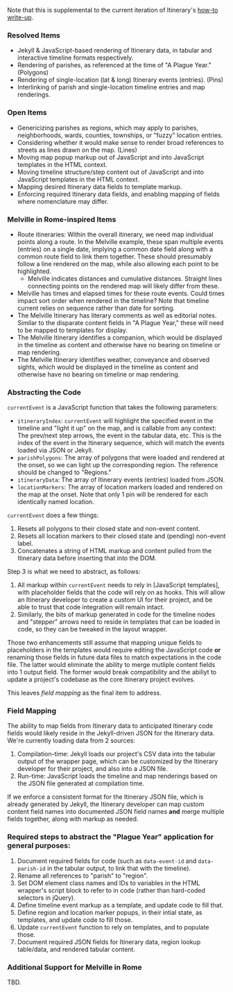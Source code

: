 Note that this is supplemental to the current iteration of Itinerary's [how-to write-up](https://github.com/hofstra/itinerary/blob/master/docs/write-up.md).

### Resolved Items

* Jekyll & JavaScript-based rendering of Itinerary data, in tabular and interactive timeline formats respectively.
* Rendering of parishes, as referenced at the time of "A Plague Year." (Polygons)
* Rendering of single-location (lat & long) Itinerary events (entries). (Pins)
* Interlinking of parish and single-location timeline entries and map renderings.

### Open Items

* Genericizing parishes as regions, which may apply to parishes, neighborhoods, wards, counties, townships, or "fuzzy" location entries.
* Considering whether it would make sense to render broad references to streets as lines drawn on the map. (Lines)
* Moving map popup markup out of JavaScript and into JavaScript templates in the HTML context.
* Moving timeline structure/step content out of JavaScript and into JavaScript templates in the HTML context.
* Mapping desired Itinerary data fields to template markup.
* Enforcing required Itinerary data fields, and enabling mapping of fields where nomenclature may differ.

### Melville in Rome-inspired Items

* Route itineraries: Within the overall itinerary, we need map individual points along a route. In the Melville example, these span multiple events (entries) on a single date, implying a common date field along with a common route field to link them together. These should presumably follow a line rendered on the map, while also allowing each point to be highlighted.
  * Melville indicates distances and cumulative distances. Straight lines connecting points on the rendered map will likely differ from these.
* Melville has times and elapsed times for these route events. Could times impact sort order when rendered in the timeline? Note that timeline current relies on sequence rather than date for sorting.
* The Melville Itinerary has literary comments as well as editorial notes. Similar to the disparate content fields in "A Plague Year," these will need to be mapped to templates for display.
* The Melville Itinerary identifies a companion, which would be displayed in the timeline as content and otherwise have no bearing on timeline or map rendering.
* The Melville Itinerary identifies weather, conveyance and observed sights, which would be displayed in the timeline as content and otherwise have no bearing on timeline or map rendering.

### Abstracting the Code

`currentEvent` is a JavaScript function that takes the following parameters:

* `itineraryIndex`: `currentEvent` will highlight the specified event in the timeline and "light it up" on the map, and is callable from any context: The prev/next step arrows, the event in the tabular data, etc. This is the index of the event in the Itinerary sequence, which will match the events loaded via JSON or Jekyll.
* `parishPolygons`: The array of polygons that were loaded and rendered at the onset, so we can light up the corresponding region. The reference should be changed to "Regions."
* `itineraryData`: The array of Itinerary events (entries) loaded from JSON.
* `locationMarkers`: The array of location markers loaded and rendered on the map at the onset. Note that only 1 pin will be rendered for each identically named location.

`currentEvent` does a few things:

1. Resets all polygons to their closed state and non-event content.
2. Resets all location markers to their closed state and (pending) non-event label.
3. Concatenates a string of HTML markup and content pulled from the Itinerary data before inserting that into the DOM.

Step 3 is what we need to abstract, as follows:

1. All markup within `currentEvent` needs to rely in [JavaScript templates], with placeholder fields that the code will rely on as hooks. This will allow an Itinerary developer to create a custom UI for their project, and be able to trust that code integration will remain intact.
2. Similarly, the bits of markup generated in code for the timeline nodes and "stepper" arrows need to reside in templates that can be loaded in code, so they can be tweaked in the layout wrapper.

Those two enhancements still assume that mapping unique fields to placeholders in the templates would require editing the JavaScript code **or** renaming those fields in future data files to match expectations in the code file. The latter would eliminate the ability to merge mutliple content fields into 1 output field. The former would break compatibility and the abiliyt to update a project's codebase as the core Itinerary project evolves.

This leaves *field mapping* as the final item to address.

### Field Mapping

The ability to map fields from Itinerary data to anticipated Itinerary code fields would likely reside in the Jekyll-driven JSON for the Itinerary data. We're currently loading data from 2 sources:

1. Compilation-time: Jekyll loads our project's CSV data into the tabular output of the wrapper page, which can be customized by the Itinerary developer for their project, and also into a JSON file.
2. Run-time: JavaScript loads the timeline and map renderings based on the JSON file generated at compilation time.

If we enforce a consistent format for the Itinerary JSON file, which is already generated by Jekyll, the Itinerary developer can map custom content field names into documented JSON field names **and** merge multiple fields together, along with markup as needed.

### Required steps to abstract the "Plague Year" application for general purposes:

1. Document required fields for code (such as `data-event-id` and `data-parish-id` in the tabular output, to link that with the timeline).
2. Rename all references to "parish" to "region".
3. Set DOM element class names and IDs to variables in the HTML wrapper's script block to refer to in code (rather than hard-coded selectors in jQuery).
4. Define timeline event markup as a template, and update code to fill that.
5. Define region and location marker popups, in their intial state, as templates, and update code to fill those.
6. Update `currentEvent` function to rely on templates, and to populate those.
7. Document required JSON fields for Itinerary data, region lookup table/data, and rendered tabular content.

### Additional Support for Melville in Rome

TBD.